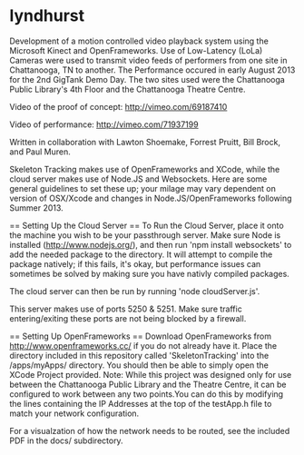 lyndhurst
=========

Development of a motion controlled video playback system using the Microsoft Kinect and OpenFrameworks. Use of Low-Latency (LoLa) Cameras were used to transmit video feeds of performers from one site in Chattanooga, TN to another. The Performance occured in early August 2013 for the 2nd GigTank Demo Day. The two sites used were the Chattanooga Public Library's 4th Floor and the Chattanooga Theatre Centre.

Video of the proof of concept:
http://vimeo.com/69187410

Video of performance:
http://vimeo.com/71937199

Written in collaboration with Lawton Shoemake, Forrest Pruitt, Bill Brock, and Paul Muren.

Skeleton Tracking makes use of OpenFrameworks and XCode, while the cloud server makes use of Node.JS and Websockets. Here are some general guidelines to set these up; your milage may vary dependent on version of OSX/Xcode and changes in Node.JS/OpenFrameworks following Summer 2013.

== Setting Up the Cloud Server ==
To Run the Cloud Server, place it onto the machine you wish to be your passthrough server. Make sure Node is installed (http://www.nodejs.org/), and then run 'npm install websockets' to add the needed package to the directory. It will attempt to compile the package natively; if this fails, it's okay, but performance issues can sometimes be solved by making sure you have nativly compiled packages.

The cloud server can then be run by running 'node cloudServer.js'.

This server makes use of ports 5250 & 5251. Make sure traffic entering/exiting these ports are not being blocked by a firewall. 

== Setting Up OpenFrameworks ==
Download OpenFrameworks from http://www.openframeworks.cc/ if you do not already have it. Place the directory included in this repository called 'SkeletonTracking' into the <of-root>/apps/myApps/ directory.
You should then be able to simply open the XCode Project provided. 
Note: 
While this project was designed only for use between the Chattanooga Public Library and the Theatre Centre, it can be configured to work between any two points.You can do this by modifying the lines containing the IP Addresses at the top of the testApp.h file to match your network configuration.

For a visualzation of how the network needs to be routed, see the included PDF in the docs/ subdirectory.
